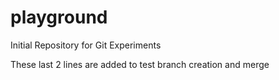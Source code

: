 playground
==========

Initial Repository for Git Experiments

These last 2 lines are added to test branch creation and merge
